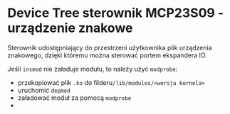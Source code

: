 # Device Tree sterownik MCP23S09 - urządzenie znakowe
Sterownik udostępniający do przestrzeni użytkownika plik urządzenia znakowego, dzięki któremu można sterować portem ekspandera IO.

Jeśli `insmod` nie załaduje modułu, to należy użyć `modprobe`:
- przekopiować plik `.ko` do filderu`/lib/modules/<wersja kernela>`
- uruchomić `depmod`
- załadować moduł za pomocą `modprobe`
- 